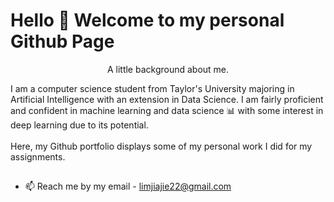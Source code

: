 # Hello 👋 Welcome to my personal Github Page
<p align="center" dir="auto">
  A little background about me. 
</p>
I am a computer science student from Taylor's University majoring in Artificial Intelligence with an extension in Data Science. I am fairly proficient and confident in machine learning and data science 📊 with some interest in deep learning due to its potential. <br>
<br>
Here, my Github portfolio displays some of my personal work I did for my assignments. <br>

##
- 📫 Reach me by my email - limjiajie22@gmail.com

<!---
JJLim57/JJLim57 is a ✨ special ✨ repository because its `README.md` (this file) appears on your GitHub profile.
You can click the Preview link to take a look at your changes.
--->
